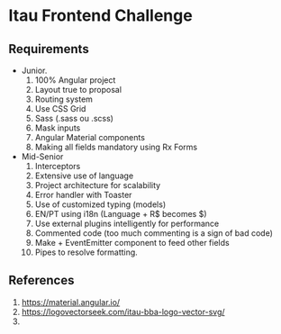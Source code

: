 # Itau Frontend Challenge

## Requirements

- Junior.
  1. 100% Angular project
  2. Layout true to proposal
  3. Routing system
  4. Use CSS Grid
  5. Sass (.sass ou .scss)
  6. Mask inputs
  7. Angular Material components
  8. Making all fields mandatory using Rx Forms
- Mid-Senior
  1. Interceptors
  2. Extensive use of language
  3. Project architecture for scalability
  4. Error handler with Toaster
  5. Use of customized typing (models)
  6. EN/PT using i18n (Language + R$ becomes $)
  7. Use external plugins intelligently for performance
  8. Commented code (too much commenting is a sign of bad code)
  9. Make <app-cep> + EventEmitter component to feed other fields
  10. Pipes to resolve formatting.

## References

1. https://material.angular.io/
2. https://logovectorseek.com/itau-bba-logo-vector-svg/
3.
